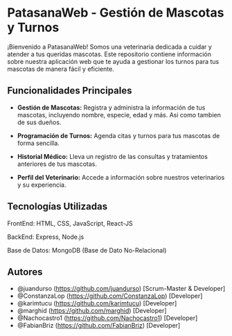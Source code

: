 # PatasanaWeb - Gestión de Mascotas y Turnos

¡Bienvenido a PatasanaWeb! Somos una veterinaria dedicada a cuidar y atender a tus queridas mascotas. Este repositorio contiene información sobre nuestra aplicación web que te ayuda a gestionar los turnos para tus mascotas de manera fácil y eficiente.

## Funcionalidades Principales

- **Gestión de Mascotas:** Registra y administra la información de tus mascotas, incluyendo nombre, especie, edad y más. Asi como tambien de sus dueños.

- **Programación de Turnos:** Agenda citas y turnos para tus mascotas de forma sencilla.

- **Historial Médico:** Lleva un registro de las consultas y tratamientos anteriores de tus mascotas.

- **Perfil del Veterinario:** Accede a información sobre nuestros veterinarios y su experiencia.

## Tecnologías Utilizadas

FrontEnd: HTML, CSS, JavaScript, React-JS

BackEnd: Express, Node.js

Base de Datos: MongoDB (Base de Dato No-Relacional)

## Autores
- @juandurso (https://github.com/juandurso) [Scrum-Master & Developer]
- @ConstanzaLop (https://github.com/ConstanzaLop) [Developer]
- @karimtucu (https://github.com/karimtucu) [Developer]
- @marghid (https://github.com/marghid) [Developer]
- @Nachocastro1 (https://github.com/Nachocastro1) [Developer]
- @FabianBriz (https://github.com/FabianBriz) [Developer]
